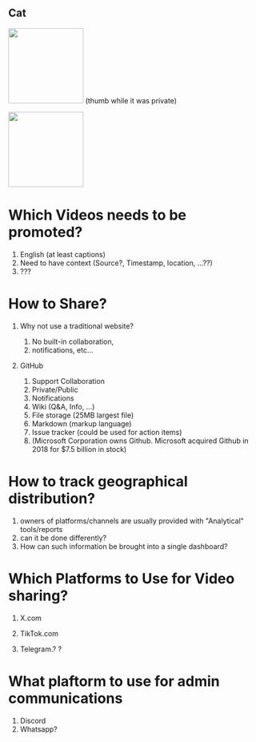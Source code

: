 ## Cat
<img src="https://github.com/Mongoose2k3/Cat/assets/151067484/335b2bf5-f497-47af-b233-6f06246d2c35" width="150"/> (thumb while it was private)

<img src="https://github.com/Mongoose2k3/Cat/assets/151067484/7f843406-e49e-4f0f-9ade-bb1cbeec029f" width="150"/>
<meta property="og:image" content="https://github.com/Mongoose2k3/Cat/assets/151067484/7f843406-e49e-4f0f-9ade-bb1cbeec029f">

# Which Videos needs to be promoted?
1. English (at least captions)
1. Need to have context (Source?, Timestamp, location, ...??)
1. ???

# How to Share?
1. Why not use a traditional website?
    1. No built-in collaboration,
    2. notifications, etc...
  
2. GitHub
    1. Support Collaboration
    4. Private/Public
    5. Notifications
    6. Wiki (Q&A, Info, ...)
    7. File storage (25MB largest file)
    8. Markdown (markup language)
    9. Issue tracker (could be used for action items)
    10. (Microsoft Corporation owns Github. Microsoft acquired Github in 2018 for $7.5 billion in stock)

# How to track geographical distribution?
1. owners of platforms/channels are usually provided with "Analytical" tools/reports
2. can it be done differently?
3. How can such information be brought into a single dashboard?

# Which Platforms to Use for Video sharing?

1. X.com
2. TikTok.com

3. Telegram.? ?

# What plaftorm to use for admin communications
1. Discord
2. Whatsapp?


   
